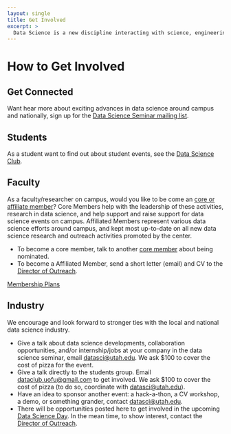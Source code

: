 ```yaml
---
layout: single
title: Get Involved
excerpt: >
  Data Science is a new discipline interacting with science, engineering, and industry in many ways. Find out how to get involved in our many efforts.
---
```


# How to Get Involved

## Get Connected

Want hear more about exciting advances in data science around campus and nationally, sign up for the [Data Science Seminar mailing list](http://mailman.cs.utah.edu/mailman/listinfo/UCDS-seminar).


## Students

As a student want to find out about student events, see the [Data Science Club](./club.html).


## Faculty

As a faculty/researcher on campus, would you like to be come an [core or affiliate member](./members.html)? Core Members help with the leadership of these activities, research in data science, and help support and raise support for data science events on campus. Affiliated Members represent various data science efforts around campus, and kept most up-to-date on all new data science research and outreach activities promoted by the center. 
  - To become a core member, talk to another [core member](./members.html) about being nominated. 
  - To become a Affiliated Member, send a short letter (email) and CV to the [Director of Outreach](./members.html).

[Membership Plans](./assets/file/UCDS-Affiliate[7995].pdf)


## Industry

We encourage and look forward to stronger ties with the local and national data science industry.
  - Give a talk about data science developments, collaboration opportunities, and/or internship/jobs at your company in the data science seminar, email datasci@utah.edu. We ask $100 to cover the cost of pizza for the event.
  - Give a talk directly to the students group. Email dataclub.uofu@gmail.com to get involved. We ask $100 to cover the cost of pizza (to do so, coordinate with datasci@utah.edu).
  - Have an idea to sponsor another event: a hack-a-thon, a CV workshop, a demo, or something grander, contact datasci@utah.edu.  
  - There will be opportunities posted here to get involved in the upcoming [Data Science Day](./dataday.html). In the mean time, to show interest, contact the [Director of Outreach](./members.html).
